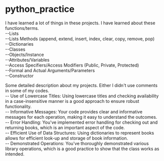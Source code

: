 # python_practice

I have learned a lot of things in these projects. I have learned about these functions/terms.
  <br>--Lists
  <br>--Lists Methods (append, extend, insert, index, clear, copy, remove, pop)
  <br>--Dictionaries
  <br>--Classes
  <br>--Objects/Instance
  <br>--Attributes/Variables
  <br>--Access Specifiers/Access Modifiers (Public, Private, Protected)
  <br>--Formal and Actual Arguments/Parameters
  <br>--Constructor

Some detailed description about my projects. Either I didn't use comments in some of my codes.
 <br>-- Use of Lowercase Titles: Using lowercase titles and checking availability in a case-insensitive manner is a good approach to ensure robust functionality.
 <br>-- Informative Messages: Your code provides clear and informative messages for each operation, making it easy to understand the outcomes.
 <br>-- Error Handling: You've implemented error handling for checking out and returning books, which is an important aspect of the code.
 <br>-- Efficient Use of Data Structures: Using dictionaries to represent books allows for efficient look-up and storage of book information.
 <br>-- Demonstrated Operations: You've thoroughly demonstrated various library operations, which is a good practice to show that the class works as intended.
